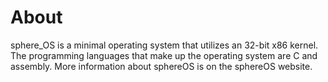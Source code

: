 # About
sphere_OS is a minimal operating system that utilizes an 32-bit x86 kernel. The programming languages that make up the operating system are C and assembly. More information about sphereOS is on the sphereOS website.
